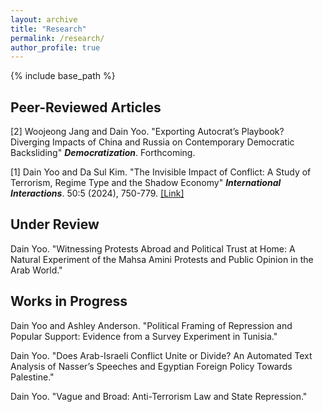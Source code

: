 ```yaml
---
layout: archive
title: "Research"
permalink: /research/
author_profile: true
---
```



{% include base_path %}

## Peer-Reviewed Articles
[2] Woojeong Jang and Dain Yoo. "Exporting Autocrat’s Playbook? Diverging Impacts of China and Russia on Contemporary Democratic Backsliding" **_Democratization_**. Forthcoming. 

[1] Dain Yoo and Da Sul Kim. "The Invisible Impact of Conflict: A Study of Terrorism, Regime Type and the Shadow Economy" **_International Interactions_**. 50:5 (2024), 750-779. [[Link]](https://www.tandfonline.com/doi/full/10.1080/03050629.2024.2374364) 

## Under Review 
Dain Yoo. "Witnessing Protests Abroad and Political Trust at Home: A Natural Experiment of the Mahsa Amini Protests and Public Opinion in the Arab World."

## Works in Progress
Dain Yoo and Ashley Anderson. "Political Framing of Repression and Popular Support: Evidence from a Survey Experiment in Tunisia."
 
Dain Yoo. "Does Arab-Israeli Conflict Unite or Divide? An Automated Text Analysis of Nasser’s Speeches and Egyptian Foreign Policy Towards Palestine." 

Dain Yoo. "Vague and Broad: Anti-Terrorism Law and State Repression."
  
